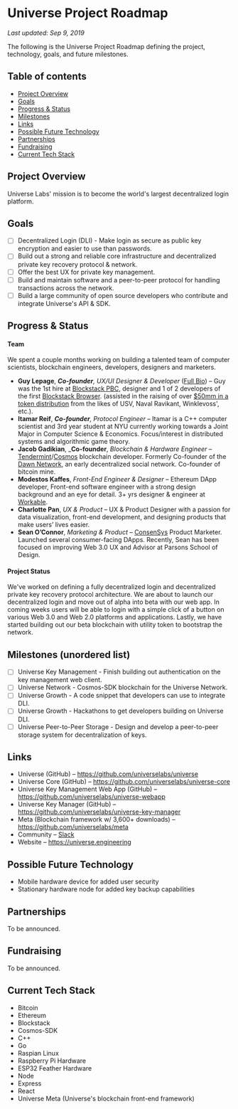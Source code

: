 # Universe Project Roadmap
_Last updated: Sep 9, 2019_

The following is the Universe Project Roadmap defining the project, technology, goals, and future milestones.

## Table of contents
- [Project Overview](#project-overview)
- [Goals](#goals)
- [Progress & Status](#progress---status)
- [Milestones](#milestones-unordered-list)
- [Links](#links)
- [Possible Future Technology](#possible-future-technology)
- [Partnerships](#partnerships)
- [Fundraising](#fundraising)
- [Current Tech Stack](#current-tech-stack)

## Project Overview
Universe Labs' mission is to become the world's largest decentralized login platform.

## Goals
- [ ] Decentralized Login (DLI) - Make login as secure as public key encryption and easier to use than passwords.
- [ ] Build out a strong and reliable core infrastructure and decentralized private key recovery protocol & network.
- [ ] Offer the best UX for private key management.
- [ ] Build and maintain software and a peer-to-peer protocol for handling transactions across the network.
- [ ] Build a large community of open source developers who contribute and integrate Universe's API & SDK.

## Progress & Status

#### Team

We spent a couple months working on building a talented team of computer scientists, blockchain engineers, developers, designers and marketers.

- **Guy Lepage**, _**Co-founder**, UX/UI Designer & Developer_ ([Full Bio](https://lepage.cc/about)) – 
Guy was the 1st hire at [Blockstack PBC](https://blockstack.org), designer and 1 of 2 developers of the first [Blockstack Browser](https://github.com/blockstack/blockstack-browser/graphs/contributors). (assisted in the raising of over [$50mm in a token distribution](https://venturebeat.com/2017/12/04/blockstack-raises-52-million-to-build-a-parallel-internet-where-you-own-all-your-data/) from the likes of USV, Naval Ravikant, Winklevoss', etc.).
- **Itamar Reif**, _**Co-founder**, Protocol Engineer_ – Itamar is a C++ computer scientist and 3rd year student at NYU currently working towards a Joint Major in Computer Science & Economics. Focus/interest in distributed systems and algorithmic game theory.
- **Jacob Gadikian**, _**Co-founder**, _Blockchain & Hardware Engineer_ – [Tendermint](https://tendermint.com/)/[Cosmos](https://cosmos.network/) blockchain developer. Formerly Co-founder of the [Dawn Network](https://github.com/dawn-network), an early decentralized social network. Co-founder of bitcoin mine.
- **Modestos Kaffes**, _Front-End Engineer & Designer_ – Ethereum DApp developer, Front-end software engineer with a strong design background and an eye for detail. 3+ yrs designer & engineer at [Workable](https://www.workable.com/).
- **Charlotte Pan**, _UX & Product_ – UX & Product Designer with a passion for data visualization, front-end development, and designing products that make users’ lives easier.
- **Sean O’Connor**, _Marketing & Product_ – [ConsenSys](https://consensys.net/) Product Marketer. Launched several consumer-facing DApps. Recently, Sean has been focused on improving Web 3.0 UX and Advisor at Parsons School of Design.

#### Project Status
We've worked on defining a fully decentralized login and decentralized private key recovery protocol architecture. We are about to launch our decentralized login and move out of alpha into beta with our web app. In coming weeks users will be able to login with a simple click of a button on various Web 3.0 and Web 2.0 platforms and applications. Lastly, we have started building out our beta blockchain with utility token to bootstrap the network.

## Milestones (unordered list)

- [ ] Universe Key Management - Finish building out authentication on the key management web client.
- [ ] Universe Network - Cosmos-SDK blockchain for the Universe Network.
- [ ] Universe Growth - A code snippet that developers can use to integrate DLI. 
- [ ] Universe Growth - Hackathons to get developers building on Universe DLI.
- [ ] Universe Peer-to-Peer Storage - Design and develop a peer-to-peer storage system for decentralization of keys.

## Links
- Universe (GitHub) – https://github.com/universelabs/universe
- Universe Core (GitHub) – https://github.com/universelabs/universe-core
- Universe Key Management Web App (GitHub) – https://github.com/universelabs/universe-webapp
- Universe Key Manager (GitHub) – https://github.com/universelabs/universe-key-manager
- Meta (Blockchain framework w/ 3,600+ downloads) – https://github.com/universelabs/meta
- Community – [Slack](https://join.slack.com/t/universelabs/shared_invite/enQtNDQ0MjY3NDI5MTkwLTIzMWQ4M2U3MGQ3ZDY5MzM5MGQ5ZDM1MDZjNTgwNGI5NDdiNDY4ZDQyNWI2NjEzZmU3NzVmOTYwYzEzYzc1ZDE)
- Website – https://universe.engineering

## Possible Future Technology
- Mobile hardware device for added user security
- Stationary hardware node for added key backup capabilities

## Partnerships
To be announced.

## Fundraising
To be announced.

## Current Tech Stack
- Bitcoin
- Ethereum
- Blockstack
- Cosmos-SDK
- C++
- Go
- Raspian Linux
- Raspberry Pi Hardware
- ESP32 Feather Hardware
- Node
- Express
- React
- Universe Meta (Universe's blockchain front-end framework)
